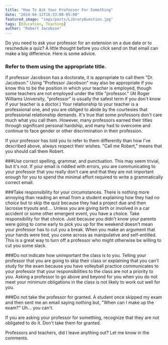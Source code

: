 ```yaml
---
title: "How To Ask Your Professor For Something"
date: "2014-04-12T16:33:00-05:00"
featured_image: "imgs/posts/LibraryQuestion.jpg"
tags: [Education, Teaching]
author: "Robert Jacobson"
---
```


Do you need to ask your professor for an extension on a due date or to reschedule a quiz? A little thought before you click send on that email can make a big difference. Here is some advice.<!--more-->

### Refer to them using the appropriate title.
If professor Jacobson has a doctorate, it is appropriate to call them "Dr. Jacobson." Using "Professor Jacobson" may also be appropriate if you know this to be the position in which your teacher is employed, though some teachers are not employed under the title "professor." (At Roger Williams University, "professor" is usually the safest term if you don't know if your teacher is a doctor.) Your relationship to your teacher is a professional one, and you are obliged to abide by the courtesies that professional relationship demands. It's true that some professors don't care much what you call them. However, many professors earned their titles through significant personal hardship, and many had to overcome and continue to face gender or other discrimination in their profession.

If your professor has told you to refer to them differently than how I've described above, always respect their wishes. "Call me Robert," means that you should call them Robert.

###Use correct spelling, grammar, and punctuation.
This may seem trivial, but it's not. If your email is riddled with errors, you are communicating to your professor that you really don't care and that they are not important enough for you to spend the minimal effort required to write a grammatically correct email.

###Take responsibility for your circumstances.
There is nothing more annoying than reading an email from a student explaining how they had _no choice_ but to skip the quiz because they had a project due and then lacrosse tryouts and.... Unless you are giving birth or involved in a car accident or some other emergent event, you have a choice. Take responsibility for that choice. Just because you didn't know your parents were going to come early to pick you up for the weekend doesn't mean your professor has to cut you a break. When you make an argument that your hands were tied, you come across as manipulative and self-entitled. This is a great way to turn off a professor who might otherwise be willing to cut you some slack.

###Do not indicate how unimportant the class is to you.
Telling your professor that you are going to skip their class or explaining that you can't study for the exam because you have volleyball practice communicates to your professor that your responsibilities to the class are not a priority to you. Asking a professor to go above and beyond for you when you do not meet your minimum obligations in the class is not likely to work out well for you.

###Do not take the professor for granted.
A student once skipped my exam and then sent me an email saying nothing but, "When can I make up the exam?" Uh... you can't.

If you are asking your professor for something, recognize that they are not obligated to do it. Don't take them for granted.


Professors and teachers, did I leave anything out? Let me know in the comments.
